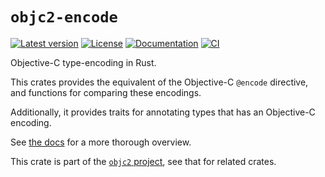 # `objc2-encode`

[![Latest version](https://badgen.net/crates/v/objc2-encode)](https://crates.io/crates/objc2-encode)
[![License](https://badgen.net/badge/license/MIT/blue)](../LICENSE.txt)
[![Documentation](https://docs.rs/objc2-encode/badge.svg)](https://docs.rs/objc2-encode/)
[![CI](https://github.com/madsmtm/objc2/actions/workflows/ci.yml/badge.svg)](https://github.com/madsmtm/objc2/actions/workflows/ci.yml)

Objective-C type-encoding in Rust.

This crates provides the equivalent of the Objective-C `@encode` directive,
and functions for comparing these encodings.

Additionally, it provides traits for annotating types that has an Objective-C
encoding.

See [the docs](https://docs.rs/objc2-encode/) for a more thorough overview.

This crate is part of the [`objc2` project](https://github.com/madsmtm/objc2),
see that for related crates.
